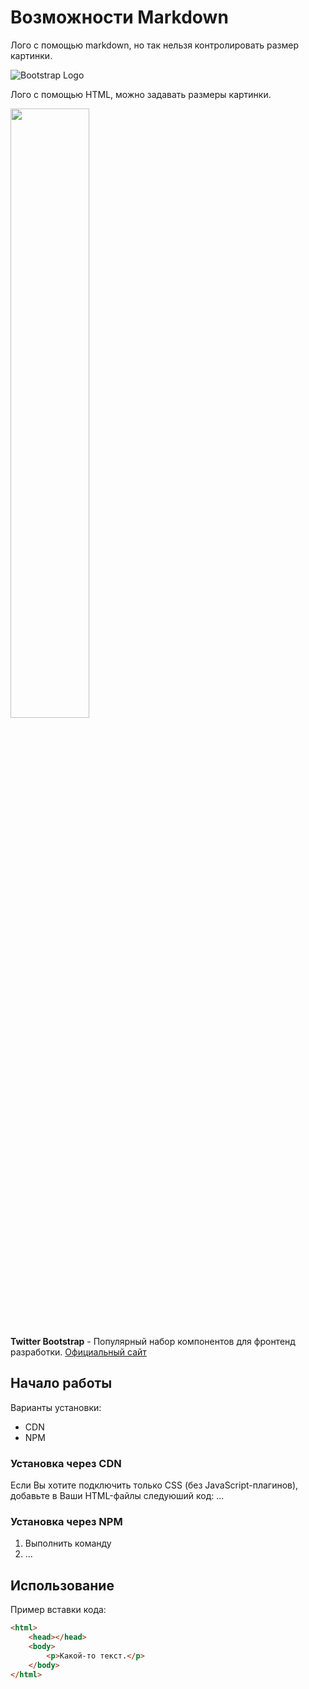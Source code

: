 # Возможности Markdown
Лого с помощью markdown, но так нельзя контролировать размер картинки.

![Bootstrap Logo](https://user-images.githubusercontent.com/2327532/39481401-fa7d2992-4d30-11e8-886d-c4a3ee88147f.png)

Лого с помощью HTML, можно задавать размеры картинки.

<img src = "https://user-images.githubusercontent.com/2327532/39481401-fa7d2992-4d30-11e8-886d-c4a3ee88147f.png" width="50%">

**Twitter Bootstrap** - Популярный набор компонентов для фронтенд разработки. [Официальный сайт](https://getbootstrap.com)

## Начало работы
Варианты установки:
* CDN
* NPM

### Установка через CDN
Если Вы хотите подключить только CSS (без JavaScript-плагинов), добавьте в Ваши HTML-файлы следуюший код: ...
### Установка через NPM
1. Выполнить команду
1. ...

## Использование
Пример вставки кода:
```html
<html>
    <head></head>
    <body>
        <p>Какой-то текст.</p>
    </body>
</html>
```
